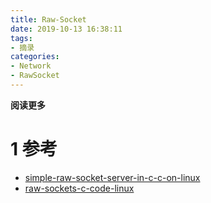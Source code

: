 ```yaml
---
title: Raw-Socket
date: 2019-10-13 16:38:11
tags: 
- 摘录
categories: 
- Network
- RawSocket
---
```


**阅读更多**

<!--more-->

# 1 参考

* [simple-raw-socket-server-in-c-c-on-linux](https://stackoverflow.com/questions/12588727/simple-raw-socket-server-in-c-c-on-linux)
* [raw-sockets-c-code-linux](https://www.binarytides.com/raw-sockets-c-code-linux/)

